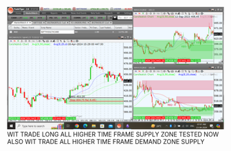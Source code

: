 ![](_attachments/Pasted%20image%2020240423070834.png)
WIT TRADE LONG ALL HIGHER TIME FRAME SUPPLY ZONE TESTED NOW ALSO WIT TRADE ALL HIGHER TIME FRAME DEMAND ZONE SUPPLY